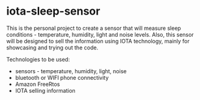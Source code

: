 # iota-sleep-sensor
This is the personal project to create a sensor that will measure sleep conditions - temperature, humidity, light and noise levels.
Also, this sensor will be designed to sell the information using IOTA technology, mainly for showcasing and trying out the code.

Technologies to be used:
- sensors - temperature, humidity, light, noise
- bluetooth or WIFI phone connectivity
- Amazon FreeRtos 
- IOTA selling information